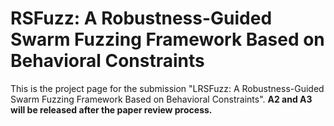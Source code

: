 # RSFuzz: A Robustness-Guided Swarm Fuzzing Framework Based on Behavioral Constraints

This is the project page for the submission "LRSFuzz: A Robustness-Guided Swarm Fuzzing Framework Based on Behavioral Constraints".
**A2 and A3 will be released after the paper review process.**
